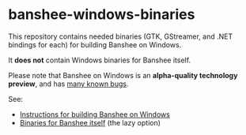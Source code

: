 # banshee-windows-binaries #

This repository contains needed binaries (GTK, GStreamer, and .NET bindings for each) for building Banshee on Windows.

It **does not** contain Windows binaries for Banshee itself.

Please note that Banshee on Windows is an **alpha-quality technology preview**, and has [many known bugs](https://bugzilla.gnome.org/buglist.cgi?query=product%3Abanshee%20os%3Awindows).

See:

* [Instructions for building Banshee on Windows](http://banshee.fm/download/development/#windows)
* [Binaries for Banshee itself](http://banshee.fm/download/) (the lazy option)